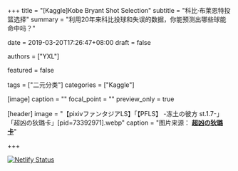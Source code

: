 +++
title = "[Kaggle]Kobe Bryant Shot Selection"
subtitle = "科比·布莱恩特投篮选择"
summary = "利用20年来科比投球和失误的数据，你能预测出哪些球能命中吗？"

date = 2019-03-20T17:26:47+08:00
draft = false

authors = ["YXL"]

featured = false

tags = ["二元分类"]
categories = ["Kaggle"]

[image]
  caption = ""
  focal_point = ""
  preview_only = true

[header]
  image = "【pixivファンタジアLS】「【PFLS】 -冻土の彼方 st.1.7-」「超凶の狄璐卡」[pid=73392971].webp"
  caption = "图片来源： [**超凶の狄璐卡**](https://www.pixiv.net/member_illust.php?mode=medium&illust_id=73392971)"

+++

[![Netlify Status](https://api.netlify.com/api/v1/badges/1008d0ba-6d9b-4a11-9b41-2326f3c096f2/deploy-status)](https://app.netlify.com/sites/yxl/deploys)

<link rel="stylesheet" href="../../../css/kosugi-maru.css">
<link rel="stylesheet" href="../../../css/APlayer.min.css">
<script src="../../../js/APlayer.min.js"></script>
<script src="../../../js/Meting.js"></script>

<meting-js
	server = "netease"
	type = "song"
	id = "4990424"
	fixed= false
	mini= false
	autoplay = true
	preload = 'auto'
	volume = 0.8>
</meting-js>